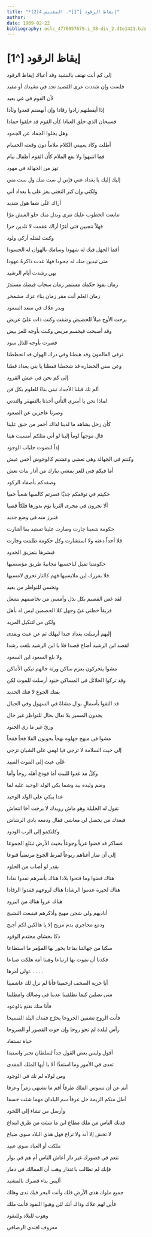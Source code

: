 ```yaml
---
title: "*إيقاظ الرقود [^1]*. المقتبس 4(2)"
author: 
date: 1909-02-22
bibliography: oclc_4770057679-i_38-div_2.d1e1421.bib
---
```




#  إيقاظ الرقود [^1]


 إلى كم أنت تهتف بالنشيد   وقد أعياك إيقاظ الرقود  

 فلست وإن شددت عرى القصيد   تجد في نشيدك أو مفيد  

 لأن القوم في غي بعيد 

 إذا أيقظتهم زادوا رقادا   وإن أنهضتم قعدوا وئآدا  

 فسبحان الذي خلق العبادا   كأن القوم قد خلقوا جمادا  

 وهل يخلوا الجماد عن الجمود 

 أطلت وكاد يعييني الكلام   ملاماً دون وقعته الحسام  

 فما انتبهوا ولا نفع الملام   كأَن القوم أطفال نيام  

 تهز من الجهالة في مهود 

 إليك إليك يا بغداد عني   فإني ل  ست  منك ول  ست  مني  

 ولكني وإن كبر التجني   يعز علي يا بغداد أني  

 أراك عَلَى شفا هول شديد 

 تتابعت الخطوب عليك تترى   وبدل منك حلو العيش مرّا  

 فهلاّ تنجبين فتى أغرّا   أراك عقمت لا تلدين حرا  

 وكنت لمثله أزكى ولود 
 
 أقما الجهل فيك له شهودا   وسامك بالهوان له الجسودا  

 متى تبدين منك له جحودا   فهلا عدت ذاكرةً عهودا  

 بهن رشدت أيام الرشيد 

 زمان نفوذ حكمك مستمر   زمان سحاب فيضك مستدرّ  

 زمان العلم أنت مقر   زمان بناء عزك مشمخر  

 وبدر علاك في سعد السعود 

 برحت الأوج ميلاً للحضيض   وضقت وكنت ذات عليّ عريض  

 وقد أصبحت فيجسم مريض   وكنت بأوجه للعز بيض  

 فصرت بأوجه للذل سود 

 ترقى العالمون وقد هبطنا   وفي درك الهوان قد انحططنا  
 
 وعن سنن الحضارة قد شحطنا   فقطنا يا بني بغداد قطنا  

 إلى كم نحن في عيش القرود 

 ألم تك قبلنا الأجداد تبني   بناءً للعلوم بكل فن  

 لماذا نحن يا أسرى التأَني   أخذنا بالتقهقر والتدني  

 وصرنا عاجزين عن الصعود 

 كأن زحل يشاهد ما لدينا   لذاك أحمر من حنق علينا  

 قال موجهاً لوماً إلينا   لو أني مثلكم أمسيت هينا  

 إذاً لنضوت جلباب الوجود 

 وكنتم في الجهالة وهي تعشي   وعشتم كالوحوش أخس عيش  

 أما فيكم فتى للعز يمشي   تبارك من أدار بنات نعش  

 وصفدكم بأصفاد الركود 

 حكيتم في توقفكم جديَّا   فصرتم كالسها شعباً خفيا  

 ألا تجرون في مجرى الثريا   تؤم بدورها فلكاً قصيا  

 فنبرز منه في وضع جديد 

 حكومة شعبنا جارت وصارت   علينا تستبد بما أشارت  

 فلا أحداً دعته ولا استشارت   وكل حكومة ظلمت وجارت  

 فبشرها بتمزيق الحدود 
 
 حكومتنا تميل لباخسيها   مجانبةً طريق مؤسسيها  

 فلا يغررك لين ملابسيها   فهم كالنار تحرق لامسيها  

 وتحسن للنواظر من بعيد 

 لقد غص القصيم بكل نذل   وأمسى من تخاصمهم بشغل  

 فريقاً خطتي غيّ وجهل   كلا الخصمين ليس له بأهل  

 ولكن من لتنكيل المريد 

 إليهم أرسلت بغداد جندا   ليهلك ثم عن عبث ويفدى  

 لقصد ابن الرشيد أضاع قصدا   فلا يا ابن الرشيد بلغت رشدا  

  ولا بلغ السعود ابن السعود 

 مشوا يتحركون بعزم ساكن   ورثة حالهم تبكي الأماكن  

 وقد تركوا الحلائل في المساكن   جنود أرسلت للموت لكن  

 بفتك الجوعِ لا فتك الحديد 

 قد التفوا بأسمالٍ بوال   مشاةً في السهول وفي الجبال  

 يجدون المسير بلا نعال   بحال للنواظر غير حال  

 وزيّ غير ما زي الجنود 

 مشوا في منهج جهلوه نهجاً   يجوبون الفلا فجاً ففجاّ  

 إلى حيث السلامة لا ترجى   فيا لهفي على الشبان تزجى  

 عَلَى عبث إلى الموت المبيد 

 وكلٌ مذ غدوا للبيت أما   فودع أهله زوجاً وأما  

 وضم وليده بيد وشما   بكى الولد الوحيد عليه لما  

 غدا يبكي على الولد الوحيد 

 تقول له الخليلة وهو ماش   رويدك لا برجت أخا انتعاش  

 فبعدك من يحصل لي معاشي   فقال ودمعه بادي الرشاش  

 وكلتكمو إلى الرب الودود 

 عساكر قد فضوا عرياً وجوعاً   بحيث الأرض تبتلع الجموعا  

 إلى أن ضار أغناهم ربوعاً   لفرط الجوع مرتضياً قنوعا  

 بقدر لو أصاب من الجلود 
 
 هناك قضوا وما فتحوا بلادا   هناك بأسرهم نفدوا نفادا  

 هناك لحيرة عدموا الرشادا   هناك لروعهم فقدوا الرقادا  

 هناك عروا هناك من البرود 

 أناديهم ولي شجن مهيج   وأذكرهم فينبعث النشيج  

 ودمع محاجري بدم مزيج   إلا يا هالكين لكم أجيج  

 ذكا بحشاي محتدم الوقود 
 
 سكنا من جهالتنا بقاعا   يجور بها المؤَمر ما استطاعا  

 فكدنا أن نموت بها ارتياعا   وهبنا أمة هلكت ضياعا  

 تولى أمرها. . . . . 

 أيا حرية الصحف ارحمينا   فأنا لم نزل لك عاشقينا  

 متى تصلين كيما تطلقينا   عدينا في وصالك وامطلينا  

 فأنا منك نقنع بالوعود 

 فأنت الروح تشفين الجروحا   يحرّج فقدك البلد الفسيحا  

 رأس لبلدة لم تحو روحا   وإن حوت القصور أو الصروحا  

 حياة تستفاد 

 أقول وليس بعض القول جداً   لسلطان تجبر واستبدا  

 تعدى في الأمور وما استعدَّا   ألا يا أيها الملك المفدى  

 ومن لولاه لم نك في الوجود 

 أنم عن أن تسوس الملك طرفاً   أقم ما تشتهي زمراً وعزفا  

 أطل منكم الريمة خل عرفاً   سم البلدان مهما شئت خسفا  

 وأرسل من تشاء إلى اللحود 

 فدتك الناس من ملك مطاع   ابن ما شئت من طرق ابتداع  

 لا تخش إلا أنه ولا تراع   فهل هذي البلاد سوى ضياع  

 ملكت أو العباد سوى عبيد 

 تنعم في قصورك غير دار   أعاش الناس أم هم في بوار  

 فإنك لم تطالب باعتذار   وهب أن الممالك في دمار  

 أليس بناء قصرك بالمشيد 
 
 جميع ملوك هذي الأرض فلك   وأنت البحر فيك ندى وهلك  

 فأين لهم علاك وذاك أنك   لئن وهبوا النقود فأنت ملك  

 وهوب للبلاد وللنقود 

 معروف  افندي  الرصافي 
